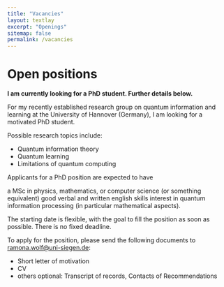 ```yaml
---
title: "Vacancies"
layout: textlay
excerpt: "Openings"
sitemap: false
permalink: /vacancies
---
```


# Open positions

**I am currently looking for a PhD student. Further details below.**


For my recently established research group on quantum information and learning at the University of Hannover (Germany), I am looking for a motivated PhD student.

Possible research topics include:
<ul>
<li> Quantum information theory </li>
<li> Quantum learning </li>
<li> Limitations of quantum computing </li>
</ul>

Applicants for a PhD position are expected to have

a MSc in physics, mathematics, or computer science (or something equivalent)
good verbal and written english skills
interest in quantum information processing (in particular mathematical aspects).


The starting date is flexible, with the goal to fill the position as soon as possible. There is no fixed deadline. 

To apply for the position, please send the following documents to ramona.wolf@uni-siegen.de:

<ul>
<li> Short letter of motivation </li>
<li> CV </li>
<li> others optional: Transcript of records, Contacts of Recommendations </li>
</ul>
